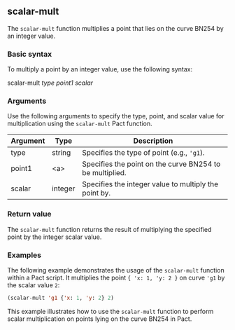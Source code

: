 ## scalar-mult
The `scalar-mult` function multiplies a point that lies on the curve BN254 by an integer value.

### Basic syntax

To multiply a point by an integer value, use the following syntax:

scalar-mult *type* *point1* *scalar*

### Arguments

Use the following arguments to specify the type, point, and scalar value for multiplication using the `scalar-mult` Pact function.

| Argument | Type | Description |
| --- | --- | --- |
| type | string | Specifies the type of point (e.g., `'g1`). |
| point1 | \<a> | Specifies the point on the curve BN254 to be multiplied. |
| scalar | integer | Specifies the integer value to multiply the point by. |

### Return value

The `scalar-mult` function returns the result of multiplying the specified point by the integer scalar value.

### Examples

The following example demonstrates the usage of the `scalar-mult` function within a Pact script. It multiplies the point `{ 'x: 1, 'y: 2 }` on curve `'g1` by the scalar value `2`:

```lisp
(scalar-mult 'g1 {'x: 1, 'y: 2} 2)
```

This example illustrates how to use the `scalar-mult` function to perform scalar multiplication on points lying on the curve BN254 in Pact.

